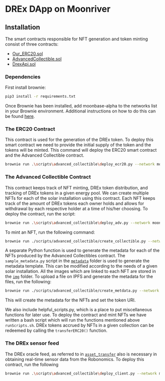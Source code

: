 # DREx DApp on Moonriver

## Installation

The smart contracts responsible for NFT generation and token minting consist of three contracts:
- [Our_ERC20.sol](./contracts/Our_ERC20.sol)  
- [AdvancedCollectible.sol](./contracts/AdvancedCollectible.sol) 
- [DrexApi.sol](./contracts/DrexApi.sol) 

### Dependencies 
First install brownie:
```bash
pip3 install -r requirements.txt
```

Once Brownie has been installed, add moonbase-alpha to the networks list in your Brownie environment. Additional instructions on how to do this can be found [here](https://docs.moonbeam.network/builders/build/eth-api/dev-env/brownie/).

### The ERC20 Contract

This contract is used for the generation of the DREx token. To deploy this smart contract we need to provide the initial supply of the token and the tokens will be minted. This command will deploy the ERC20 smart contract and the Advanced Collectible contract. 

```bash
brownie run .\scripts\advanced_collectible\deploy_ecr20.py --network moonbeam-alpha
```

### The Advanced Collectible Contract

This contract keeps track of NFT minting, DREx token distribution, and tracking of DREx tokens in a given energy pool. We can create multiple NFTs for each of the solar installation using this contract. Each NFT keeps track of the amount of DREx tokens each owner holds and allows for withdrawal by each respective holder at a time of his/her choosing. To deploy the contract, run the script:

```bash
brownie run .\scripts\advanced_collectible\deploy_adv.py --network moonbeam-alpha
```

To mint an NFT, run the following command:

```bash
brownie run ./scripts/advanced_collectible/create_collectible.py --network moonbeam-alpha
``` 

A separate Python function is used to generate the metadata for each of the NFTs produced by the Advanced Collectibles contract. The <code>sample_metadata.py</code> script in the <code>[metadata](./metadata)</code> folder is used to generate the metadata template. This can be modified according to the needs of a given solar installation. All the images which are linked to each NFT are stored in the <code>[img](./img)</code> folder. To upload a file on IPFS and generate the metadata for the files, run the following:

```bash
brownie run ./scripts/advanced_collectible/create_metdata.py --network moonbeam-alpha
```
This will create the metadata for the NFTs and set the token URI.

We also include helpful_scripts.py, which is a place to put miscellaneous functions for later use. To deploy the contract and mint NFTs we have written a bash script which will run the functions mentioned above <code>runScripts.sh</code>. DREx tokens accrued by NFTs in a given collection can be redeemed by calling the <code>transferERC20()</code> function.


### The DREx sensor feed

The DREx oracle feed, as referred to in <code>[asset_transfer](../asset_transfer)</code> also is necessary in obtaining real-time sensor data from the Robonomics. To deploy this contract, run the following

```bash
brownie run .\scripts\advanced_collectible\deploy_client.py --network moonbeam-alpha
```
